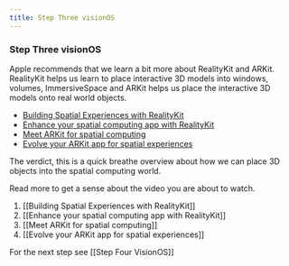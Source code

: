 ```yaml
---
title: Step Three visionOS
---
```


### Step Three visionOS

Apple recommends that we learn a bit more about RealityKit and ARKit. RealityKit helps us learn to place interactive 3D models into windows, volumes, ImmersiveSpace and ARKit helps us place the interactive 3D models onto real world objects.

- [Building Spatial Experiences with RealityKit](https://developer.apple.com/videos/play/wwdc2023/10080)
- [Enhance your spatial computing app with RealityKit](https://developer.apple.com/videos/play/wwdc2023/10081/)
- [Meet ARKit for spatial computing](https://developer.apple.com/videos/play/wwdc2023/10082/)
- [Evolve your ARKit app for spatial experiences](https://developer.apple.com/videos/play/wwdc2023/10091/)

The verdict, this is a quick breathe overview about how we can place 3D objects into the spatial computing world. 

Read more to get a sense about the video you are about to watch. 
1. [[Building Spatial Experiences with RealityKit]]
2. [[Enhance your spatial computing app with RealityKit]]
3. [[Meet ARKit for spatial computing]]
4. [[Evolve your ARKit app for spatial experiences]]

For the next step see [[Step Four VisionOS]]
